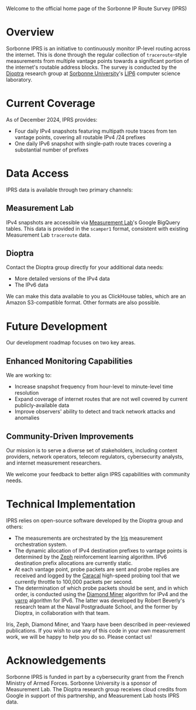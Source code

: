 Welcome to the official home page of the Sorbonne IP Route Survey (IPRS)

# Overview

Sorbonne IPRS is an initiative to continuously monitor IP-level routing across the internet.
This is done through the regular collection of `traceroute`-style measurements from multiple vantage points towards a significant portion of the internet's routable address blocks.
The survey is conducted by the [Dioptra](https://dioptra.io) research group at [Sorbonne University](https://sorbonne-universite.fr/en)'s [LIP6](https://www.lip6.fr/?LANG=en) computer science laboratory.

# Current Coverage

As of December 2024, IPRS provides:

* Four daily IPv4 snapshots featuring multipath route traces from ten vantage points, covering all routable IPv4 /24 prefixes
* One daily IPv6 snapshot with single-path route traces covering a substantial number of prefixes 

# Data Access

IPRS data is available through two primary channels:

## Measurement Lab

IPv4 snapshots are accessible via [Measurement Lab](https://www.measurementlab.net)'s Google BigQuery tables.
This data is provided in the `scamper1` format, consistent with existing Measurement Lab `traceroute` data.

## Dioptra

Contact the Dioptra group directly for your additional data needs:

* More detailed versions of the IPv4 data
* The IPv6 data

We can make this data available to you as ClickHouse tables, which are an Amazon S3-compatible format.
Other formats are also possible.

# Future Development

Our development roadmap focuses on two key areas.

## Enhanced Monitoring Capabilities

We are working to:

* Increase snapshot frequency from hour-level to minute-level time resolution
* Expand coverage of internet routes that are not well covered by current publicly-available data
* Improve observers' ability to detect and track network attacks and anomalies

## Community-Driven Improvements

Our mission is to serve a diverse set of stakeholders, including content providers, network operators, telecom regulators, cybersecurity analysts, and internet measurement researchers.

We welcome your feedback to better align IPRS capabilities with community needs.

# Technical Implementation

IPRS relies on open-source software developed by the Dioptra group and others:

* The measurements are orchestrated by the [Iris](https://github.com/dioptra-io/zeph) measurement orchestration system.
* The dynamic allocation of IPv4 destination prefixes to vantage points is determined by the [Zeph](https://github.com/dioptra-io/zeph) reinforcement learning algorithm. IPv6 destination prefix allocations are currently static.
* At each vantage point, probe packets are sent and probe replies are received and logged by the [Caracal](https://github.com/dioptra-io/caracal) high-speed probing tool that we currently throttle to 100,000 packets per second.
* The determination of which probe packets should be sent, and in which order, is conducted using the [Diamond Miner](https://github.com/dioptra-io/diamond-miner) algorithm for IPv4 and the [yarrp](https://github.com/cmand/yarrp) algorithm for IPv6. The latter was developed by Robert Beverly's research team at the Naval Postgraduate School, and the former by Dioptra, in collaboration with that team.

Iris, Zeph, Diamond Miner, and Yaarp have been described in peer-reviewed publications. 
If you wish to use any of this code in your own measurement work, we will be happy to help you do so. Please contact us!

# Acknowledgements

Sorbonne IPRS is funded in part by a cybersecurity grant from the French Ministry of Armed Forces.
Sorbonne University is a sponsor of Measurement Lab. The Dioptra research group receives cloud credits from Google in support of this partnership, and Measurement Lab hosts IPRS data.
